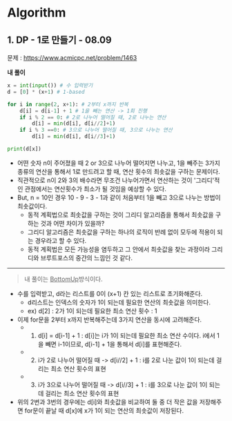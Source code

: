 # Algorithm

## 1. DP - 1로 만들기 - 08.09

문제 : https://www.acmicpc.net/problem/1463

**내 풀이**
```python
x = int(input()) # 수 입력받기
d = [0] * (x+1) # 1-based

for i in range(2, x+1): # 2부터 x까지 반복
    d[i] = d[i-1] + 1 # 1을 빼는 연산 -> 1회 진행
    if i % 2 == 0: # 2로 나누어 떨어질 때, 2로 나누는 연산
        d[i] = min(d[i], d[i//2]+1)
    if i % 3 ==0: # 3으로 나누어 떨어질 때, 3으로 나누는 연산
        d[i] = min(d[i], d[i//3]+1)

print(d[x])
```

- 어떤 숫자 n이 주어졌을 때 2 or 3으로 나누어 떨어지면 나누고, 1을 빼주는 3가지 종류의 연산을 통해서 1로 만드려고 할 때, 연산 횟수의 최솟값을 구하는 문제이다.
- 직관적으로 n이 2와 3의 배수라면 무조건 나누어가면서 연산하는 것이 '그리디'적인 관점에서는 연산횟수가 최소가 될 것임을 예상할 수 있다.
- But, n = 10인 경우 10 - 9 - 3 - 1과 같이 처음부터 1을 빼고 3으로 나누는 방법이 최솟값이다.
    - 동적 계획법으로 최솟값을 구하는 것이 그리디 알고리즘을 통해서 최솟값을 구하는 것과 어떤 차이가 있을까?
    - 그리디 알고리즘은 최솟값을 구하는 하나의 로직이 반례 없이 모두에 적용이 되는 경우라고 할 수 있다.
    - 동적 계획법은 모든 가능성을 염두하고 그 안에서 최솟값을 찾는 과정이라 그리디와 브루트포스의 중간의 느낌인 것 같다.
***
 
> 내 풀이는 <u>BottomUp</u>방식이다.
- 수를 입력받고, d라는 리스트를 0이 (x+1) 칸 있는 리스트로 초기화해준다.
    - d리스트는 인덱스의 숫자가 1이 되는데 필요한 연산의 최솟값을 의미한다.
    - ex) d[2] : 2가 1이 되는데 필요한 최소 연산 횟수 : 1
- 이제 for문을 2부터 x까지 반복해주는데 3가지 연산을 동시에 고려해준다.
    - 1. d[i] = d[i-1] + 1 : d[i]는 i가 1이 되는데 필요한 최소 연산 수이다. i에서 1을 빼면 i-1이므로, d[i-1] + 1을 통해서 d[i]를 표현해준다.
    - 2. i가 2로 나누어 떨어질 때 -> d[i//2] + 1 : i를 2로 나눈 값이 1이 되는데 걸리는 최소 연산 횟수의 표현
    - 3. i가 3으로 나누어 떨어질 때 -> d[i//3] + 1 : i를 3으로 나눈 값이 1이 되는데 걸리는 최소 연산 횟수의 표현
- 위의 2번과 3번의 경우에는 d[i]와 최솟값을 비교하여 둘 중 더 작은 값을 저장해주면 for문이 끝날 때 d[x]에 x가 1이 되는 연산의 최솟값이 저장된다.
